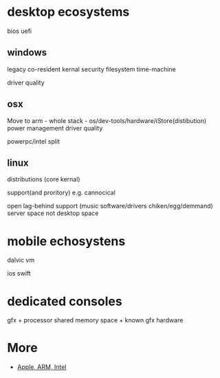 desktop ecosystems
==================

bios
uefi


windows
-------

legacy
co-resident kernal
security
filesystem
time-machine

driver quality


osx
---

Move to arm - whole stack - os/dev-tools/hardware/iStore(distibution)
power management
driver quality

powerpc/intel split


linux
-----

distributions (core kernal)

support(and proritory) e.g. cannocical

open
lag-behind
support (music software/drivers chiken/egg/demmand)
server space not desktop space


mobile echosystens
==================

dalvic vm

ios swift



dedicated consoles
==================

gfx + processor shared memory space + known gfx hardware



More
====

* [Apple, ARM, Intel](https://stratechery.com/2020/apple-arm-and-intel/)
